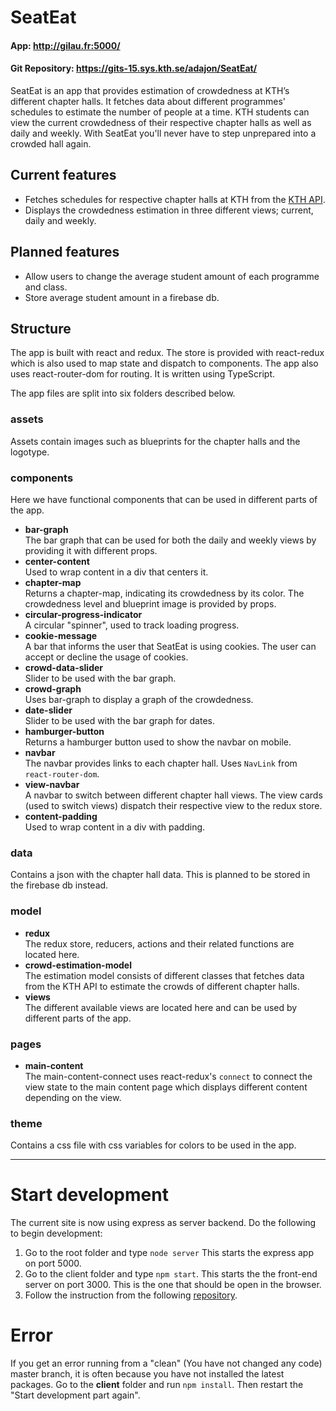 # SeatEat

<h4>App: <a href='http://gilau.fr:5000/'>http://gilau.fr:5000/</a></h4>
<h4>Git Repository: <a href='https://gits-15.sys.kth.se/adajon/SeatEat/'>https://gits-15.sys.kth.se/adajon/SeatEat/</a></h4>

SeatEat is an app that provides estimation of crowdedness at KTH’s different chapter halls. It fetches data about different programmes' schedules to estimate the number of people at a time. KTH students can view the current crowdedness of their respective chapter halls as well as daily and weekly. With SeatEat you'll never have to step unprepared into a crowded hall again.

## Current features

* Fetches schedules for respective chapter halls at KTH from the <a href='https://www.kth.se/en/api/anvand-data-fran-kth-1.57059'>KTH API</a>.
* Displays the crowdedness estimation in three different views; current, daily and weekly.

## Planned features

* Allow users to change the average student amount of each programme and class.
* Store average student amount in a firebase db.

## Structure
The app is built with react and redux. The store is provided with react-redux which is also used to map state and dispatch to components. The app also uses react-router-dom for routing. It is written using TypeScript.

The app files are split into six folders described below.

### assets

Assets contain images such as blueprints for the chapter halls and the logotype.

### components

Here we have functional components that can be used in different parts of the app. 
* **bar-graph**  
The bar graph that can be used for both the daily and weekly views by providing it with different props. 
* **center-content**  
Used to wrap content in a div that centers it.
* **chapter-map**  
Returns a chapter-map, indicating its crowdedness by its color. The crowdedness level and blueprint image is provided by props.
* **circular-progress-indicator**  
A circular "spinner", used to track loading progress.
* **cookie-message**  
A bar that informs the user that SeatEat is using cookies. The user can accept or decline the usage of cookies.
* **crowd-data-slider**  
Slider to be used with the bar graph.
* **crowd-graph**  
Uses bar-graph to display a graph of the crowdedness.
* **date-slider**  
Slider to be used with the bar graph for dates.
* **hamburger-button**  
Returns a hamburger button used to show the navbar on mobile.
* **navbar**  
The navbar provides links to each chapter hall. Uses `NavLink` from `react-router-dom`.
* **view-navbar**  
A navbar to switch between different chapter hall views. The view cards (used to switch views) dispatch their respective view to the redux store.
* **content-padding**  
Used to wrap content in a div with padding.

### data

Contains a json with the chapter hall data. This is planned to be stored in the firebase db instead.

### model
* **redux**  
The redux store, reducers, actions and their related functions are located here.
* **crowd-estimation-model**  
The estimation model consists of different classes that fetches data from the KTH API to estimate the crowds of different chapter halls.
* **views**  
The different available views are located here and can be used by different parts of the app.

### pages
* **main-content**  
The main-content-connect uses react-redux's `connect` to connect the view state to the main content page which displays different content depending on the view.

### theme
Contains a css file with css variables for colors to be used in the app.

-----

# Start development
The current site is now using express as server backend. Do the following to begin development:

1. Go to the root folder and type `node server` This starts the express app on port 5000.
2. Go to the client folder and type `npm start`. This starts the the front-end server on port 3000. This is the one that should be open in the browser.
3. Follow the instruction from the following [repository](https://gits-15.sys.kth.se/SeatEat/SeatEat-Credentials).

# Error
If you get an error running from a "clean" (You have not changed any code) master branch, it is often because you have not installed the latest packages. Go to the **client** folder and run `npm install`. Then restart the "Start development part again".
